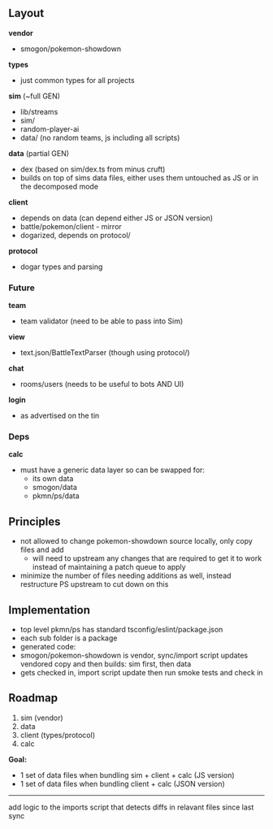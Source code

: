 ## Layout

**vendor**
  - smogon/pokemon-showdown

**types**
  - just common types for all projects

**sim** (~full GEN)
  - lib/streams
  - sim/
  - random-player-ai
  - data/ (no random teams, js including all scripts)

**data** (partial GEN)
  - dex (based on sim/dex.ts from minus cruft)
  - builds on top of sims data files, either uses them untouched as JS or in the
    decomposed mode

**client**
  - depends on data (can depend either JS or JSON version)
  - battle/pokemon/client - mirror
  - dogarized, depends on protocol/

**protocol**
  - dogar types and parsing

### Future

**team**
  - team validator (need to be able to pass into Sim)

**view**
 - text.json/BattleTextParser (though using protocol/)

**chat**
 - rooms/users (needs to be useful to bots AND UI)

**login**
 - as advertised on the tin

### Deps

**calc**
 - must have a generic data layer so can be swapped for:
   - its own data
   - smogon/data
   - pkmn/ps/data

## Principles

- not allowed to change pokemon-showdown source locally, only copy files and add
  - will need to upstream any changes that are required to get it to work
    instead of maintaining a patch queue to apply
- minimize the number of files needing additions as well, instead restructure PS
  upstream to cut down on this


## Implementation

- top level pkmn/ps has standard tsconfig/eslint/package.json
- each sub folder is a package
- generated code:
 - smogon/pokemon-showdown is vendor, sync/import script updates vendored copy
   and then builds: sim first, then data
 - gets checked in, import script update then run smoke tests and check in

## Roadmap

1. sim (vendor)
2. data
3. client (types/protocol)
4. calc

**Goal:**
- 1 set of data files when bundling sim + client + calc (JS version)
- 1 set of data files when bundling client + calc (JSON version)


---

add logic to the imports script that detects diffs in relavant files since last sync
